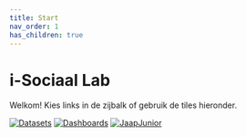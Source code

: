 ```yaml
---
title: Start
nav_order: 1
has_children: true
---
```


# i-Sociaal Lab

Welkom! Kies links in de zijbalk of gebruik de tiles hieronder.
<div align="left">

[![Datasets](https://img.shields.io/badge/Datasets-blue?style=for-the-badge)](https://github.com/i-Sociaal-Lab/datasets)
[![Dashboards](https://img.shields.io/badge/Dashboards-green?style=for-the-badge)](https://github.com/i-Sociaal-Lab/dashboards)
[![JaapJunior](https://img.shields.io/badge/JaapJunior-purple?style=for-the-badge)](https://github.com/i-Sociaal-Lab/jaapjunior/docs/index.md)

</div>
